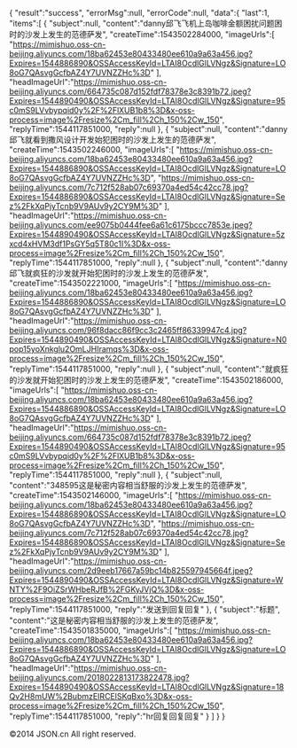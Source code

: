 {
  "result":"success",
  "errorMsg":null,
  "errorCode":null,
  "data":{
    "last":1,
    "items":[
      {
        "subject":null,
        "content":"danny邱飞飞机上岛咖啡金额困扰问题困时的沙发上发生的范德萨发",
        "createTime":1543502284000,
        "imageUrls":[
          "https://mimishuo.oss-cn-beijing.aliyuncs.com/18ba62453e80433480ee610a9a63a456.jpg?Expires=1544886890&OSSAccessKeyId=LTAI8OcdlGlLVNgz&Signature=LO8oG7QAsvgGcfbAZ4Y7UVNZZHc%3D"
        ],
        "headImageUrl":"https://mimishuo.oss-cn-beijing.aliyuncs.com/664735c087d152fdf78378e3c8391b72.jpeg?Expires=1544890490&OSSAccessKeyId=LTAI8OcdlGlLVNgz&Signature=95c0mS9LVvbypqid0y%2F%2FlXUB1b8%3D&x-oss-process=image%2Fresize%2Cm_fill%2Ch_150%2Cw_150",
        "replyTime":1544117851000,
        "reply":null
      },
      {
        "subject":null,
        "content":"danny邱飞就看到撒风设计开发始犯困时的沙发上发生的范德萨发",
        "createTime":1543502246000,
        "imageUrls":[
          "https://mimishuo.oss-cn-beijing.aliyuncs.com/18ba62453e80433480ee610a9a63a456.jpg?Expires=1544886890&OSSAccessKeyId=LTAI8OcdlGlLVNgz&Signature=LO8oG7QAsvgGcfbAZ4Y7UVNZZHc%3D",
          "https://mimishuo.oss-cn-beijing.aliyuncs.com/7c712f528ab07c69370a4ed54c42cc78.jpg?Expires=1544886890&OSSAccessKeyId=LTAI8OcdlGlLVNgz&Signature=Sez%2FkXqPjyTcnb9V9AUv9y2CY9M%3D"
        ],
        "headImageUrl":"https://mimishuo.oss-cn-beijing.aliyuncs.com/ee9075b0444fee6a61c6175bccc7853e.jpeg?Expires=1544890490&OSSAccessKeyId=LTAI8OcdlGlLVNgz&Signature=5zxcd4xHVM3df1PsGY5q5T80c1I%3D&x-oss-process=image%2Fresize%2Cm_fill%2Ch_150%2Cw_150",
        "replyTime":1544117851000,
        "reply":null
      },
      {
        "subject":null,
        "content":"danny邱飞就疯狂的沙发就开始犯困时的沙发上发生的范德萨发",
        "createTime":1543502221000,
        "imageUrls":[
          "https://mimishuo.oss-cn-beijing.aliyuncs.com/18ba62453e80433480ee610a9a63a456.jpg?Expires=1544886890&OSSAccessKeyId=LTAI8OcdlGlLVNgz&Signature=LO8oG7QAsvgGcfbAZ4Y7UVNZZHc%3D"
        ],
        "headImageUrl":"https://mimishuo.oss-cn-beijing.aliyuncs.com/96f8dacc86f9cc3c2465ff86339947c4.jpg?Expires=1544890490&OSSAccessKeyId=LTAI8OcdlGlLVNgz&Signature=N0pop15yoXnkglu2OmLJHIramqs%3D&x-oss-process=image%2Fresize%2Cm_fill%2Ch_150%2Cw_150",
        "replyTime":1544117851000,
        "reply":null
      },
      {
        "subject":null,
        "content":"就疯狂的沙发就开始犯困时的沙发上发生的范德萨发",
        "createTime":1543502186000,
        "imageUrls":[
          "https://mimishuo.oss-cn-beijing.aliyuncs.com/18ba62453e80433480ee610a9a63a456.jpg?Expires=1544886890&OSSAccessKeyId=LTAI8OcdlGlLVNgz&Signature=LO8oG7QAsvgGcfbAZ4Y7UVNZZHc%3D"
        ],
        "headImageUrl":"https://mimishuo.oss-cn-beijing.aliyuncs.com/664735c087d152fdf78378e3c8391b72.jpeg?Expires=1544890490&OSSAccessKeyId=LTAI8OcdlGlLVNgz&Signature=95c0mS9LVvbypqid0y%2F%2FlXUB1b8%3D&x-oss-process=image%2Fresize%2Cm_fill%2Ch_150%2Cw_150",
        "replyTime":1544117851000,
        "reply":null
      },
      {
        "subject":null,
        "content":"348595这是秘密内容相当舒服的沙发上发生的范德萨发",
        "createTime":1543502146000,
        "imageUrls":[
          "https://mimishuo.oss-cn-beijing.aliyuncs.com/18ba62453e80433480ee610a9a63a456.jpg?Expires=1544886890&OSSAccessKeyId=LTAI8OcdlGlLVNgz&Signature=LO8oG7QAsvgGcfbAZ4Y7UVNZZHc%3D",
          "https://mimishuo.oss-cn-beijing.aliyuncs.com/7c712f528ab07c69370a4ed54c42cc78.jpg?Expires=1544886890&OSSAccessKeyId=LTAI8OcdlGlLVNgz&Signature=Sez%2FkXqPjyTcnb9V9AUv9y2CY9M%3D"
        ],
        "headImageUrl":"https://mimishuo.oss-cn-beijing.aliyuncs.com/2d9eeb17667a59bc14b825597945664f.jpeg?Expires=1544890490&OSSAccessKeyId=LTAI8OcdlGlLVNgz&Signature=WNTY%2F9OiZSrWHbeRJfB%2FGKyJVjQ%3D&x-oss-process=image%2Fresize%2Cm_fill%2Ch_150%2Cw_150",
        "replyTime":1544117851000,
        "reply":"发送到回复回复"
      },
      {
        "subject":"标题",
        "content":"这是秘密内容相当舒服的沙发上发生的范德萨发",
        "createTime":1543501835000,
        "imageUrls":[
          "https://mimishuo.oss-cn-beijing.aliyuncs.com/18ba62453e80433480ee610a9a63a456.jpg?Expires=1544886890&OSSAccessKeyId=LTAI8OcdlGlLVNgz&Signature=LO8oG7QAsvgGcfbAZ4Y7UVNZZHc%3D"
        ],
        "headImageUrl":"https://mimishuo.oss-cn-beijing.aliyuncs.com/2018022813173822478.jpg?Expires=1544890490&OSSAccessKeyId=LTAI8OcdlGlLVNgz&Signature=18Qv2H8mUW%2BubmzEIRCElSKqBxo%3D&x-oss-process=image%2Fresize%2Cm_fill%2Ch_150%2Cw_150",
        "replyTime":1544117851000,
        "reply":"hr回复回复回复"
      }
    ]
  }
}

©2014 JSON.cn All right reserved.
